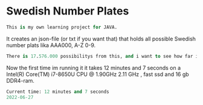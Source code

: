# Swedish Number Plates

```p
This is my own learning project for JAVA.
```

It creates an json-file (or txt if you want that) that holds all possible Swedish number plats lika AAA000, A-Z 0-9.

```p
There is 17.576.000 possibilitys from this, and i want to see how far i can take this and speed it up more and more after learning new stuff in Java !
```

Now the first time im running it it takes 12 minutes and 7 seconds on a Intel(R) Core(TM) i7-8650U CPU @ 1.90GHz 2.11 GHz , fast ssd and 16 gb DDR4-ram.

```p
Current time: 12 minutes and 7 seconds
2022-06-27
```

